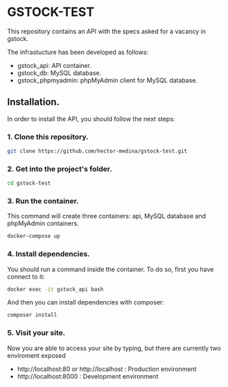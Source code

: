 # GSTOCK-TEST

This repository contains an API with the specs asked for a vacancy in gstock. 

The infrastucture has been developed as follows:
- gstock_api: API container.
- gstock_db: MySQL database.
- gstock_phpmyadmin: phpMyAdmin client for MySQL database.

## Installation.

In order to install the API, you should follow the next steps:

### 1. Clone this repository.

```sh
git clone https://github.com/hector-medina/gstock-test.git
```

### 2. Get into the project's folder.

```sh
cd gstock-test
```

### 3. Run the container.

This command will create three containers: api, MySQL database and phpMyAdmin containers. 

```sh
docker-compose up
```

### 4. Install dependencies.

You should run a command inside the container. To do so, first you have connect to it:
```sh
docker exec -it gstock_api bash
```

And then you can install dependencies with composer:
```sh
composer install
```

### 5. Visit your site.

Now you are able to access your site by typing, but there are currently two enviroment exposed
- http://localhost:80 or http://localhost : Production environment
- http://localhost:8000 : Development environment

